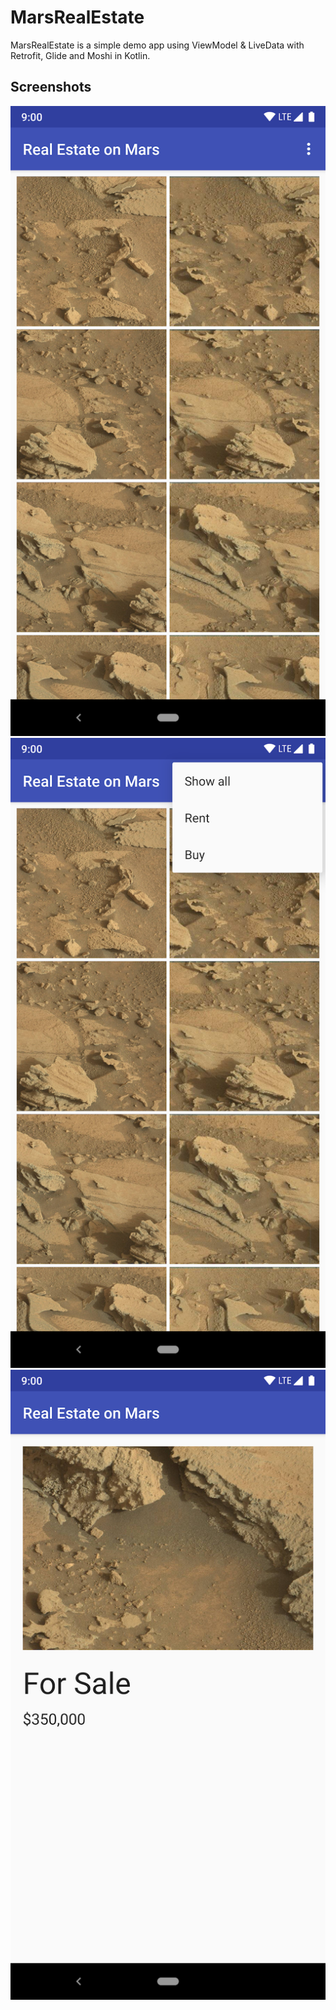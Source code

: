 # MarsRealEstate
MarsRealEstate is a simple demo app using ViewModel & LiveData with Retrofit, Glide and Moshi in Kotlin.

## Screenshots

![Screenshot 1](screenshots/screen_1.png)
![Screenshot 2](screenshots/screen_2.png)
![Screenshot 3](screenshots/screen_3.png)
